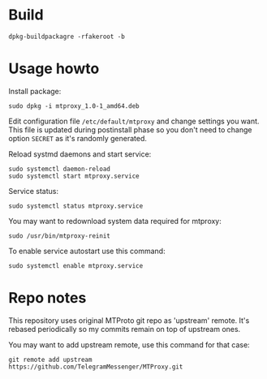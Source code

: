 # Build

~~~~~
dpkg-buildpackagre -rfakeroot -b
~~~~~

# Usage howto

Install package:

~~~
sudo dpkg -i mtproxy_1.0-1_amd64.deb
~~~

Edit configuration file `/etc/default/mtproxy` and change settings you want. This file is updated during
postinstall phase so you don't need to change option `SECRET` as it's randomly generated. 

Reload systmd daemons and start service:

~~~~~
sudo systemctl daemon-reload
sudo systemctl start mtproxy.service
~~~~~

Service status:

~~~~
sudo systemctl status mtproxy.service
~~~~

You may want to redownload system data required for mtproxy:

~~~~~
sudo /usr/bin/mtproxy-reinit
~~~~~

To enable service autostart use this command:

~~~~~
sudo systemctl enable mtproxy.service
~~~~~


# Repo notes

This repository uses original MTProto git repo as 'upstream' remote. It's rebased periodically
so my commits remain on top of upstream ones.

You may want to add upstream remote, use this command for that case:

~~~~~
git remote add upstream https://github.com/TelegramMessenger/MTProxy.git 
~~~~~
